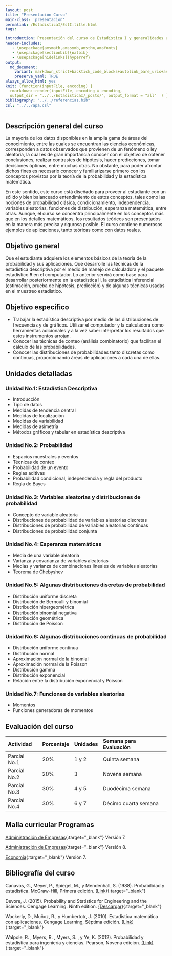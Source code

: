 ```yaml
---
layout: post
title: "Presentación Curso"
main-class: 'presentacion'
permalink: /EstadisticaI/EstI:title.html
tags:

introduction: Presentación del curso de Estadística I y generalidades a tener en cuenta.
header-includes:
   - \usepackage{amsmath,amssymb,amsthm,amsfonts}
   - \usepackage[sectionbib]{natbib}
   - \usepackage[hidelinks]{hyperref}
output:
  md_document:
    variant: markdown_strict+backtick_code_blocks+autolink_bare_uris+ascii_identifiers+tex_math_single_backslash
    preserve_yaml: TRUE
always_allow_html: yes   
knit: (function(inputFile, encoding) {
  rmarkdown::render(inputFile, encoding = encoding,
  output_dir = "../../EstadisticaI/_posts/", output_format = "all"  ) })
bibliography: "../../referencias.bib"
csl: "../../apa.csl"
---
```








Descripción general del curso
-----------------------------

La mayoría de los datos disponibles en la amplia gama de áreas del
conocimiento, entre las cuales se encuentran las ciencias económicas,
corresponden a datos observados que provienen de un fenómeno o ley
aleatoria, la cual es de gran importancia conocer con el objetivo de
obtener conclusiones, realizar contrastes de hipótesis, hacer
predicciones, tomar decisiones óptimas, entre muchas otras. No obstante,
para poder afrontar dichos fines es necesario conocer y familiarizarse
primero con los conceptos provistos por la teoría de la probabilidad y
la estadística matemática.

En este sentido, este curso está diseñado para proveer al estudiante con
un sólido y bien balanceado entendimiento de estos conceptos, tales como
las nociones de probabilidad clásica, condicionamiento, independencia,
variables aleatorias, funciones de distribución, esperanza matemática,
entre otras. Aunque, el curso se concentra principalmente en los
conceptos más que en los detalles matemáticos, los resultados teóricos
son presentados en la manera más precisa y rigurosa posible. El curso
contiene numerosos ejemplos de aplicaciones, tanto teóricas como con
datos reales.

Objetivo general
----------------

Que el estudiante adquiera los elementos básicos de la teoría de la
probabilidad y sus aplicaciones. Que desarrolle las técnicas de la
estadística descriptiva por el medio de manejo de calculadora y el
paquete estadístico <tt>R</tt> en el computador. Lo anterior servirá
como base para desarrollar posteriormente en la estadística II, la
estadística inferencial (estimación, prueba de hipótesis, predicción) y
de algunas técnicas usadas en el muestreo estadístico.

Objetivo específico
-------------------

-   Trabajar la estadística descriptiva por medio de las distribuciones
    de frecuencias y de gráficos. Utilizar el computador y la
    calculadora como herramientas adicionales y a la vez saber
    interpretar los resultados que estos instrumentos arrojan.
-   Conocer las técnicas de conteo (análisis combinatorio) que facilitan
    el cálculo de las probabilidades.
-   Conocer las distribuciones de probabilidades tanto discretas como
    continuas, proporcionando áreas de aplicaciones a cada una de ellas.

Unidades detalladas
-------------------

### Unidad No.1: Estadística Descriptiva

-   Introducción
-   Tipo de datos
-   Medidas de tendencia central
-   Medidas de localización
-   Medidas de variabilidad
-   Medidas de asimetría
-   Métodos gráficos y tabular en estadística descriptiva

### Unidad No.2: Probabilidad

-   Espacios muestrales y eventos
-   Técnicas de conteo
-   Probabilidad de un evento
-   Reglas aditivas
-   Probabilidad condicional, independencia y regla del producto
-   Regla de Bayes

### Unidad No.3: Variables aleatorias y distribuciones de probabilidad

-   Concepto de variable aleatoria
-   Distribuciones de probabilidad de variables aleatorias discretas
-   Distribuciones de probabilidad de variables aleatorias continuas
-   Distribuciones de probabilidad conjunta

### Unidad No.4: Esperanza matemáticas

-   Media de una variable aleatoria
-   Varianza y covarianza de variables aleatorias
-   Medias y varianza de combinaciones lineales de variables aleatorias
-   Teorema de Chebyshev

### Unidad No.5: Algunas distribuciones discretas de probabilidad

-   Distribución uniforme discreta
-   Distribución de Bernoulli y binomial
-   Distribución hipergeométrica
-   Distribución binomial negativa
-   Distribución geométrica
-   Distribución de Poisson

### Unidad No.6: Algunas distribuciones continuas de probabilidad

-   Distribución uniforme continua
-   Distribución normal
-   Aproximación normal de la binomial
-   Aproximación normal de la Poisson
-   Distribución gamma
-   Distribución exponencial
-   Relación entre la distribución exponencial y Poisson

### Unidad No.7: Funciones de variables aleatorias

-   Momentos
-   Funciones generadoras de momentos

Evaluación del curso
--------------------

<table class="table table-striped" style="width: auto !important; margin-left: auto; margin-right: auto;">
<thead>
<tr>
<th style="text-align:left;">
Actividad
</th>
<th style="text-align:left;">
Porcentaje
</th>
<th style="text-align:left;">
Unidades
</th>
<th style="text-align:left;">
Semana para Evaluación
</th>
</tr>
</thead>
<tbody>
<tr>
<td style="text-align:left;">
Parcial No.1
</td>
<td style="text-align:left;">
20%
</td>
<td style="text-align:left;">
1 y 2
</td>
<td style="text-align:left;">
Quinta semana
</td>
</tr>
<tr>
<td style="text-align:left;">
Parcial No.2
</td>
<td style="text-align:left;">
20%
</td>
<td style="text-align:left;">
3
</td>
<td style="text-align:left;">
Novena semana
</td>
</tr>
<tr>
<td style="text-align:left;">
Parcial No.3
</td>
<td style="text-align:left;">
30%
</td>
<td style="text-align:left;">
4 y 5
</td>
<td style="text-align:left;">
Duodécima semana
</td>
</tr>
<tr>
<td style="text-align:left;">
Parcial No.4
</td>
<td style="text-align:left;">
30%
</td>
<td style="text-align:left;">
6 y 7
</td>
<td style="text-align:left;">
Décimo cuarta semana
</td>
</tr>
</tbody>
</table>

Malla curricular Programas
--------------------------

[Administración de
Empresas](http://www.udea.edu.co/wps/wcm/connect/udea/af91e1c8-2160-4da1-b77c-75a857af84f7/MallaProgramaAdmon.pdf?MOD=AJPERES&CVID=ljvFNrm){:target="\_blank"}
Versión 7.

[Administración de
Empresas](http://www.udea.edu.co/wps/wcm/connect/udea/7289d5f7-e816-429d-88dc-5900896e222e/Malla+Administración+UdeA_Plan+de+estudios+V8.pdf?MOD=AJPERES&CVID=mHm8gYY){:target="\_blank"}
Versión 8.

[Economía](http://www.udea.edu.co/wps/wcm/connect/udea/8c28c40c-ebe3-4211-be14-8d49c8b7efd4/Malla+Version+7.0+agosto2015.pdf?MOD=AJPERES&CVID=kZxI1y6){:target="\_blank"}
Versión 7.

Bibliografía del curso
----------------------

Canavos, G., Meyer, P., Spiegel, M., y Mendenhall, S. (1988).
Probabilidad y estadística. McGraw-Hill, Primera edición.
[(Link)](https://gsosa61.files.wordpress.com/2008/03/10-canavos-g-probabilidad-y-estadistica-aplicaciones-y-metodos.pdf){:target="\_blank"}

Devore, J. (2015). Probability and Statistics for Engineering and the
Sciences. Cengage Learning. Ninth edition.
[(Descargar)](http://booksdl.org/get.php?md5=98c7c798530f9d7287e36760b999fae3){:target="\_blank"}

Wackerly, D., Muñoz, R., y Humbertotr, J. (2010). Estadística matemática
con aplicaciones. Cengage Learning, Séptima edición.
[(Link)](https://www.cimat.mx/ciencia_para_jovenes/bachillerato/libros/%5BWackerly,Mendenhall,Scheaffer%5DEstadistica_Matematica_con_Aplicaciones.pdf){:target="\_blank"}

Walpole, R. , Myers, R. , Myers, S. , y Ye, K. (2012). Probabilidad y
estadística para ingeniería y ciencias. Pearson, Novena edición.
[(Link)](https://vereniciafunez94hotmail.files.wordpress.com/2014/08/8va-probabilidad-y-estadistica-para-ingenier-walpole_8.pdf){:target="\_blank"}
